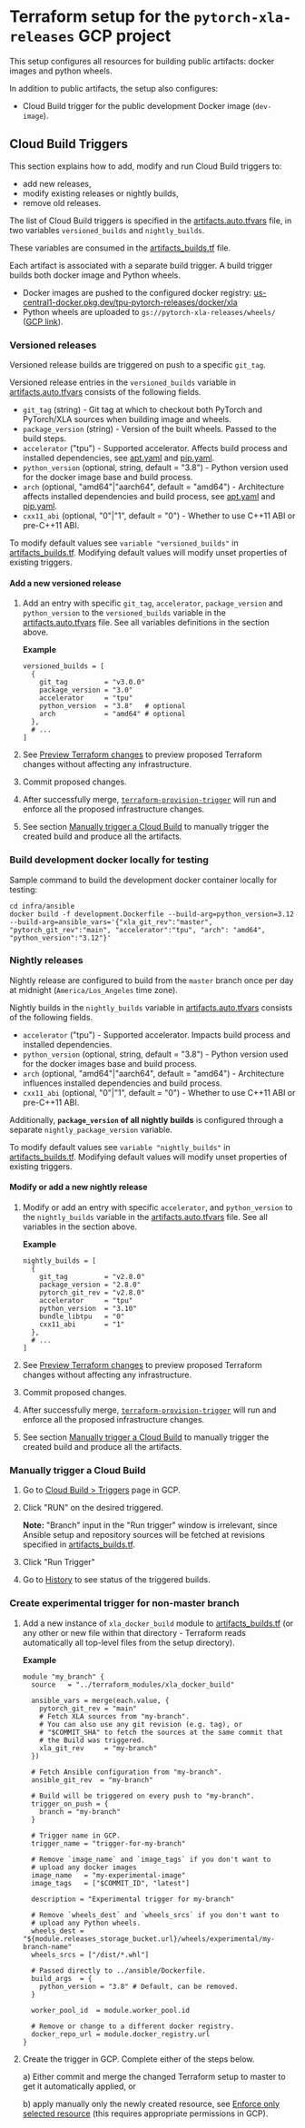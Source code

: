 # Terraform setup for the `pytorch-xla-releases` GCP project

This setup configures all resources for building public artifacts: docker images
and python wheels.

In addition to public artifacts, the setup also configures:
* Cloud Build trigger for the public development Docker image (`dev-image`).


## Cloud Build Triggers

This section explains how to add, modify and run Cloud Build triggers to:
* add new releases,
* modify existing releases or nightly builds,
* remove old releases.

The list of Cloud Build triggers is specified in the
[artifacts.auto.tfvars](./artifacts.auto.tfvars) file, in two variables
`versioned_builds` and `nightly_builds`.

These variables are consumed in the [artifacts_builds.tf](./artifacts_builds.tf) file.

Each artifact is associated with a separate build trigger.
A build trigger builds both docker image and Python wheels.

* Docker images are pushed to the configured docker registry:
[us-central1-docker.pkg.dev/tpu-pytorch-releases/docker/xla](http://us-central1-docker.pkg.dev/tpu-pytorch-releases/docker/xla)
* Python wheels are uploaded to `gs://pytorch-xla-releases/wheels/`
([GCP link](https://pantheon.corp.google.com/storage/browser/pytorch-xla-releases/wheels)).

### Versioned releases

Versioned release builds are triggered on push to a specific `git_tag`.

Versioned release entries in the `versioned_builds` variable in
[artifacts.auto.tfvars](./artifacts.auto.tfvars)
consists of the following fields.
* `git_tag` (string) - Git tag at which to checkout both PyTorch and PyTorch/XLA
  sources when building image and wheels.
* `package_version` (string) - Version of the built wheels. Passed to the
  build steps.
* `accelerator` ("tpu") - Supported accelerator. Affects build
  process and installed dependencies, see [apt.yaml](../ansible/config/apt.yaml) and
  [pip.yaml](../ansible/config/pip.yaml).
* `python_version` (optional, string, default = "3.8") - Python version used for
  the docker image base and build process.
* `arch` (optional, "amd64"|"aarch64", default = "amd64") - Architecture
  affects installed dependencies and build process, see [apt.yaml](../ansible/config/apt.yaml) and
  [pip.yaml](../ansible/config/pip.yaml).
* `cxx11_abi` (optional, "0"|"1", default = "0") - Whether to use C++11 ABI or
  pre-C++11 ABI.

To modify default values see `variable "versioned_builds"` in
[artifacts_builds.tf](./artifacts_builds.tf). Modifying default values will modify
unset properties of existing triggers.

#### Add a new versioned release

1. Add an entry with specific `git_tag`, `accelerator`, `package_version` and
   `python_version` to the `versioned_builds` variable in the
   [artifacts.auto.tfvars](./artifacts.auto.tfvars) file.
   See all variables definitions in the section above.

    **Example**

    ```hcl
    versioned_builds = [
      {
        git_tag         = "v3.0.0"
        package_version = "3.0"
        accelerator     = "tpu"
        python_version  = "3.8"   # optional
        arch            = "amd64" # optional
      },
      # ...
    ]
    ```
2. See [Preview Terraform changes](https://github.com/pytorch/xla/blob/master/infra/Terraform.md#preview-terraform-changes)
   to preview proposed Terraform changes without affecting any infrastructure.
3. Commit proposed changes.
4. After successfully merge, [`terraform-provision-trigger`](https://pantheon.corp.google.com/cloud-build/builds;region=us-central1?project=tpu-pytorch-releases&pageState=(%22builds%22:(%22f%22:%22%255B%257B_22k_22_3A_22Trigger%2520Name_22_2C_22t_22_3A10_2C_22v_22_3A_22_5C_22terraform-provision-trigger_5C_22_22_2C_22s_22_3Atrue_2C_22i_22_3A_22triggerName_22%257D%255D%22)))
   will run and enforce all the proposed infrastructure changes.
5. See section [Manually trigger a Cloud Build](#manually-trigger-a-cloud-build)
   to manually trigger the created build and produce all the artifacts.

### Build development docker locally for testing

Sample command to build the development docker container locally for testing:
```
cd infra/ansible
docker build -f development.Dockerfile --build-arg=python_version=3.12 --build-arg=ansible_vars='{"xla_git_rev":"master", "pytorch_git_rev":"main", "accelerator":"tpu", "arch": "amd64", "python_version":"3.12"}'
```


### Nightly releases

Nightly release are configured to build from the `master` branch once per day
at midnight (`America/Los_Angeles` time zone).

Nightly builds in the `nightly_builds` variable in
[artifacts.auto.tfvars](./artifacts.auto.tfvars)
consists of the following fields.
* `accelerator` ("tpu") - Supported accelerator. Impacts build
  process and installed dependencies.
* `python_version` (optional, string, default = "3.8") - Python version used for
  the docker images base and build process.
* `arch` (optional, "amd64"|"aarch64", default = "amd64") - Architecture
  influences installed dependencies and build process.
* `cxx11_abi` (optional, "0"|"1", default = "0") - Whether to use C++11 ABI or
  pre-C++11 ABI.

Additionally, **`package_version` of all nightly builds** is configured through
a separate `nightly_package_version` variable.

To modify default values see `variable "nightly_builds"` in
[artifacts_builds.tf](./artifacts_builds.tf). Modifying default values will modify
unset properties of existing triggers.

#### Modify or add a new nightly release

1. Modify or add an entry with specific `accelerator`, and `python_version`
   to the `nightly_builds` variable in the [artifacts.auto.tfvars](./artifacts.auto.tfvars) file.
   See all variables in the section above.

    **Example**

    ```hcl
    nightly_builds = [
      {
        git_tag         = "v2.8.0"
        package_version = "2.8.0"
        pytorch_git_rev = "v2.8.0"
        accelerator     = "tpu"
        python_version  = "3.10"
        bundle_libtpu   = "0"
        cxx11_abi       = "1"
      },
      # ...
    ]
    ```
2. See [Preview Terraform changes](https://github.com/pytorch/xla/blob/master/infra/Terraform.md#preview-terraform-changes)
   to preview proposed Terraform changes without affecting any infrastructure.
3. Commit proposed changes.
4. After successfully merge, [`terraform-provision-trigger`](https://pantheon.corp.google.com/cloud-build/builds;region=us-central1?project=tpu-pytorch-releases&pageState=(%22builds%22:(%22f%22:%22%255B%257B_22k_22_3A_22Trigger%2520Name_22_2C_22t_22_3A10_2C_22v_22_3A_22_5C_22terraform-provision-trigger_5C_22_22_2C_22s_22_3Atrue_2C_22i_22_3A_22triggerName_22%257D%255D%22)))
   will run and enforce all the proposed infrastructure changes.
5. See section [Manually trigger a Cloud Build](#manually-trigger-a-cloud-build)
   to manually trigger the created build and produce all the artifacts.


### Manually trigger a Cloud Build

1. Go to [Cloud Build > Triggers](https://pantheon.corp.google.com/cloud-build/triggers;region=us-central1?project=tpu-pytorch-releases) page in GCP.
2. Click "RUN" on the desired triggered.

   **Note:** "Branch" input in the "Run trigger" window is irrelevant, since
   Ansible setup and repository sources will be fetched at revisions specified
   in [artifacts_builds.tf](./artifacts_builds.tf).

3. Click "Run Trigger"
4. Go to [History](https://pantheon.corp.google.com/cloud-build/builds;region=us-central1?project=tpu-pytorch-releases)
   to see status of the triggered builds.


### Create experimental trigger for non-master branch

1. Add a new instance of `xla_docker_build` module to [artifacts_builds.tf](./artifacts_builds.tf)
   (or any other or new file within that directory - Terraform reads automatically all top-level
   files from the setup directory).

    **Example**

    ```hcl
    module "my_branch" {
      source   = "../terraform_modules/xla_docker_build"

      ansible_vars = merge(each.value, {
        pytorch_git_rev = "main"
        # Fetch XLA sources from "my-branch".
        # You can also use any git revision (e.g. tag), or
        # "$COMMIT_SHA" to fetch the sources at the same commit that
        # the Build was triggered.
        xla_git_rev     = "my-branch"
      })

      # Fetch Ansible configuration from "my-branch".
      ansible_git_rev  = "my-branch"

      # Build will be triggered on every push to "my-branch".
      trigger_on_push = {
        branch = "my-branch"
      }

      # Trigger name in GCP.
      trigger_name = "trigger-for-my-branch"

      # Remove `image_name` and `image_tags` if you don't want to
      # upload any docker images
      image_name   = "my-experimental-image"
      image_tags   = ["$COMMIT_ID", "latest"]

      description = "Experimental trigger for my-branch"

      # Remove `wheels_dest` and `wheels_srcs` if you don't want to
      # upload any Python wheels.
      wheels_dest = "${module.releases_storage_bucket.url}/wheels/experimental/my-branch-name"
      wheels_srcs = ["/dist/*.whl"]

      # Passed directly to ../ansible/Dockerfile.
      build_args  = {
        python_version = "3.8" # Default, can be removed.
      }

      worker_pool_id  = module.worker_pool.id

      # Remove or change to a different docker registry.
      docker_repo_url = module.docker_registry.url
    }
    ```

2. Create the trigger in GCP. Complete either of the steps below.

    a) Either commit and merge the changed Terraform setup
       to master to get it automatically applied, or

    b) apply manually only the newly created
       resource, see
       [Enforce only selected resource](https://github.com/pytorch/xla/blob/master/infra/Terraform.md#enforce-only-selected-resource) (this requires appropriate permissions in GCP).
